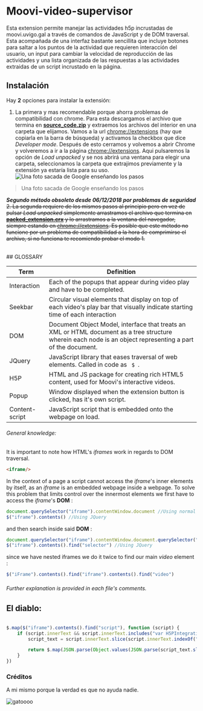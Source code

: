 

# Moovi-video-supervisor

Esta extension permite manejar las actividades h5p incrustadas de moovi.uvigo.gal a través de comandos de JavaScript y de DOM traversal.
Esta acompañada de una interfaz bastante sencillita que incluye botones para saltar a los puntos de la actividad que requieren interacción del usuario, un input para cambiar la velocidad de reproducción de las actividades y una lista organizada de las respuestas a las actividades extraidas de un script incrustado en la página.

## Instalación

Hay **2** opciones para instalar la extensión:
1. La primera y mas recomendable porque ahorra problemas de compatibilidad con chrome. Para esta descargamos el archivo que termina en **[source_code.zip](https://github.com/valonsogit/moovi-video-supervisor/releases/latest)** y extraemos los archivos del interior en una carpeta que elijamos.
Vamos a la url [chrome://extensions]() (hay que copiarla en la barra de búsqueda) y activamos la checkbox que dice *Developer mode*.
Después de esto cerramos y volvemos a abrir Chrome y volveremos a ir a la página [chrome://extensions](). Aqui pulsaremos la opción de *Load unpacked* y se nos abrirá una ventana para elegir una carpeta, seleccionamos la carpeta que extrajimos previamente y la extensión ya estaría lista para su uso. 
![Una foto sacada de Google enseñando los pasos](https://wd.imgix.net/image/BrQidfK9jaQyIHwdw91aVpkPiib2/iYdLKFsJ1KSVGLhbLRvS.png)

>Una foto sacada de Google enseñando los pasos



***Segundo método obsoleto desde 06/12/2018 por problemas de seguridad***
~~2. La segunda requiere de los mismos pasos al principio pero en vez de pulsar *Load unpacked* simplemente arrastramos el archivo que termina en **[packed_extension.crx](https://github.com/valonsogit/moovi-video-supervisor/releases/latest)** y lo arrastramos a la ventana del navegador, siempre estando en [chrome://extensions]().
Es posible que este método no funcione por un problema de compatibilidad a la hora de comprimirse el archivo, si no funciona te recomiendo probar el modo 1.~~

<br>
## GLOSSARY

| Term           | Definition|
| -------------- | --------------------------------------------------------------------------------------------------------------------------------------------------------------------- |
| Interaction    | Each of the popups that appear during video play and have to be completed.                                                                                            |
| Seekbar        | Circular visual elements that display on top of each video's play bar that visually indicate starting time of each interaction                                        |
| DOM            | Document Object Model, interface that treats an  XML  or  HTML  document as a  tree structure  wherein each  node  is an  object representing a part of the document. |
| JQuery         | JavaScript library that eases traversal of web elements. Called in code as ```  $  ```.                                                                               |
| H5P            | HTML and JS package for creating rich HTML5 content, used for Moovi's interactive videos.                                                                             |
| Popup          | Window displayed when the extension button is clicked, has it's own script.                                                                                           |
| Content-script | JavaScript script that is embedded onto the webpage on load.                                                                                                          |
 
###### General knowledge:
It is important to note how HTML's *iframes* work in regards to DOM traversal.
```html
<iframe/>
```
In the context of a page a script cannot access the *iframe*'s inner elements by itself, as an *iframe* is an embedded webpage inside a webpage. To solve this problem that limits control over the innermost elements we first have to access the *iframe*'s **DOM** :
```js
document.querySelector("iframe").contentWindow.document //Using normal JS
$("iframe").contents() //Using JQuery

``` 
and then search inside said **DOM** :

```js
document.querySelector("iframe").contentWindow.document.querySelector("selector") //Using normal JS
$("iframe").contents().find("selector") //Using JQuery

``` 
since we have nested iframes we do it twice to find our main *video* element :

```js
$("iFrame").contents().find("iframe").contents().find("video")
```
###### Further explanation is provided in each file's comments.

## El diablo:
```js

$.map($("iframe").contents().find("script"), function (script) {
    if (script.innerText && script.innerText.includes("var H5PIntegration")) {
        script_text = script.innerText.slice(script.innerText.indexOf("{", 0))

        return $.map(JSON.parse(Object.values(JSON.parse(script_text.slice(0, script_text.lastIndexOf(";"))).contents)[0].jsonContent).interactiveVideo.assets.interactions.sort(GetSortOrder("duration", "from")), function (interaction, index) {});
    }
})
```
### Créditos
A mi mismo porque la verdad es que no ayuda nadie.

![gatoooo](https://i.pinimg.com/originals/2c/ec/71/2cec71161268a2ef69288b5a4a210587.jpg)